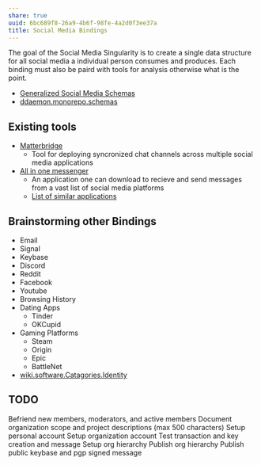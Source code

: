 ```yaml
---
share: true
uuid: 6bc689f8-26a9-4b6f-98fe-4a2d0f3ee37a
title: Social Media Bindings
---
```

The goal of the Social Media Singularity is to create a single data structure for all social media a individual person consumes and produces. Each binding must also be paird with tools for analysis otherwise what is the point.

* [Generalized Social Media Schemas](/undefined)
* [ddaemon.monorepo.schemas](/96e3ea02-9a99-4783-af83-bb7a0ca6e44d)

## Existing tools

* [Matterbridge](https://github.com/42wim/matterbridge)
  * Tool for deploying syncronized chat channels across multiple social media applications
* [All in one messenger](https://allinone.im/)
  * An application one can download to recieve and send messages from a vast list of social media platforms
  * [List of similar applications](https://alternativeto.net/software/all-in-one-messenger/)

## Brainstorming other Bindings

* Email
* Signal
* Keybase
* Discord
* Reddit
* Facebook
* Youtube
* Browsing History
* Dating Apps
  * Tinder
  * OKCupid
* Gaming Platforms
  * Steam 
  * Origin
  * Epic
  * BattleNet
* [wiki.software.Catagories.Identity](/undefined)

## TODO 

Befriend new members, moderators, and active members
Document organization scope and project descriptions (max 500 characters)
Setup personal account
Setup organization account
Test transaction and key creation and message
Setup org hierarchy
Publish org hierarchy
Publish public keybase and pgp signed message
